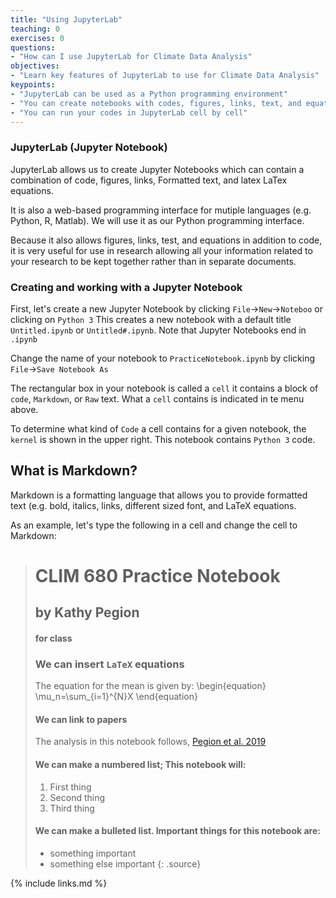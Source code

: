 ```yaml
---
title: "Using JupyterLab"
teaching: 0
exercises: 0
questions:
- "How can I use JupyterLab for Climate Data Analysis"
objectives:
- "Learn key features of JupyterLab to use for Climate Data Analysis"
keypoints:
- "JupyterLab can be used as a Python programming environment"
- "You can create notebooks with codes, figures, links, text, and equations"
- "You can run your codes in JupyterLab cell by cell"
---
```


### JupyterLab (Jupyter Notebook)

JupyterLab allows us to create Jupyter Notebooks which can contain a combination of code, figures, links, Formatted text, and latex LaTex equations.   

It is also a web-based programming interface for mutiple languages (e.g. Python, R, Matlab).  We will use it as our Python programming interface.

Because it also allows figures, links, test, and equations in addition to code, it is very useful for use in research allowing all your information related to your research to be kept together rather than in separate documents. 

### Creating and working with a Jupyter Notebook

First, let's create a new Jupyter Notebook by clicking `File`->`New`->`Noteboo` or clicking on `Python 3`
This creates a new notebook with a default title `Untitled.ipynb` or `Untitled#.ipynb`. Note that Jupyter Notebooks end in `.ipynb`

Change the name of your notebook to `PracticeNotebook.ipynb` by clicking `File`->`Save Notebook As`  

The rectangular box in your notebook is called a `cell` it contains a block of `code`, `Markdown`, or `Raw` text.  What a `cell` contains is indicated in te menu above. 

To determine what kind of `Code` a cell contains for a given notebook, the `kernel` is shown in the upper right.  This notebook contains `Python 3` code.

## What is Markdown?

Markdown is a formatting language that allows you to provide formatted text (e.g. bold, italics, links, different sized font, and LaTeX equations.

As an example, let's type the following in a cell and change the cell to Markdown:
> # CLIM 680 Practice Notebook
> ## by Kathy Pegion
> #### for class
>
> ### We can insert `LaTeX` equations
> The equation for the mean is given by: 
> \begin{equation} \mu_n=\sum_{i=1}^{N}X \end{equation}
> 
> #### We can link to papers
> The analysis in this notebook follows, [Pegion et al. 2019](https://doi.org/10.1175/BAMS-D-18-0270.1)
> 
> #### We can make a numbered list; This notebook will:
> 1. First thing
> 2. Second thing
> 3. Third thing
> 
> #### We can make a bulleted list. Important things for this notebook are:
> * something important
> * something else important
{: .source}

{% include links.md %}
